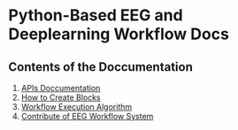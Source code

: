 # Python-Based EEG and Deeplearning Workflow Docs

## Contents of the Doccumentation

1. [APIs Doccumentation](/server-api)
2. [How to Create Blocks](/blocks)
3. [Workflow Execution Algorithm](https://ronak66.github.io/EEG-Workflow-System/workflow)
4. [Contribute of EEG Workflow System](https://ronak66.github.io/EEG-Workflow-System/contribute)
